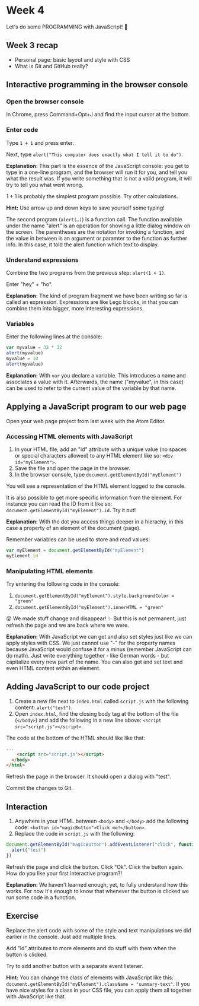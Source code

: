 # Week 4

Let's do some PROGRAMMING with JavaScript! 🎉

## Week 3 recap

- Personal page: basic layout and style with CSS
- What is Git and GitHub really?

## Interactive programming in the browser console

### Open the browser console

In Chrome, press Command+Opt+J and find the input cursor at the bottom.

### Enter code

Type `1 + 1` and press enter.

Next, type `alert("This computer does exactly what I tell it to do")`.

**Explanation:** This part is the essence of the JavaScript console: you get to type in a one-line program, and the browser will run it for you, and tell you what the result was. If you write something that is not a valid program, it will try to tell you what went wrong.

1 + 1 is probably the simplest program possible. Try other calculations.

**Hint:** Use arrow up and down keys to save yourself some typing!

The second program (`alert(…)`) is a function call. The function available under the name "alert" is an operation for showing a little dialog window on the screen. The parentheses are the notation for invoking a function, and the value in between is an argument or paramter to the function as further info. In this case, it told the alert function which text to display.

### Understand expressions

Combine the two programs from the previous step: `alert(1 + 1)`.

Enter "hey" + "ho".

**Explanation:** The kind of program fragment we have been writing so far is called an expression. Expressions are like Lego blocks, in that you can combine them into bigger, more interesting expressions.

### Variables

Enter the following lines at the console:

```javascript
var myvalue = 32 * 32
alert(myvalue)
myvalue = 10
alert(myvalue)
```

**Explanation:** With `var` you declare a variable. This introduces a name and associates a value with it. Afterwards, the name ("myvalue", in this case) can be used to refer to the current value of the variable by that name.

## Applying a JavaScript program to our web page

Open your web page project from last week with the Atom Editor.

### Accessing HTML elements with JavaScript

1. In your HTML file, add an "id" attribute with a unique value (no spaces or special characters allowed) to any HTML element like so: `<div id="myElement">`.
1. Save the file and open the page in the browser.
1. In the browser console, type `document.getElementById("myElement")`

You will see a representation of the HTML element logged to the console.

It is also possible to get more specific information from the element. For instance you can read the ID from it like so: `document.getElementById("myElement").id`. Try it out!

**Explanation:** With the dot you access things deeper in a hierachy, in this case a property of an element of the document (page).

Remember variables can be used to store and read values:

```javascript
var myElement = document.getElementById("myElement")
myElement.id
```

### Manipulating HTML elements

Try entering the following code in the console:

1. `document.getElementById("myElement").style.backgroundColor = "green"`
1. `document.getElementById("myElement").innerHTML = "green"`

😲 We made stuff change and disappear! ✨ But this is not permanent, just refresh the page and we are back where we were.

**Explanation:** With JavaScript we can get and also set styles just like we can apply styles with CSS. We just cannot use "-" for the property names because JavaScript would confuse it for a minus (remember JavaScript can do math). Just write everything together - like German words - but capitalize every new part of the name. You can also get and set text and even HTML content within an element.

## Adding JavaScript to our code project

1. Create a new file next to `index.html` called `script.js` with the following content: `alert("test")`.
1. Open `index.html`, find the closing body tag at the bottom of the file (`</body>`) and add the following in a new line above: `<script src="script.js"></script>`.

The code at the bottom of the HTML should like like that:
```html
...
    <script src="script.js"></script>
  </body>
</html>
```

Refresh the page in the browser. It should open a dialog with "test".

Commit the changes to Git.

## Interaction

1. Anywhere in your HTML between `<body>` and `</body>` add the following code: `<button id="magicButton">Click me!</button>`.
2. Replace the code in `script.js` with the following:

```javascript
document.getElementById("magicButton").addEventListener("click", function() {
  alert("test")
})
```

Refresh the page and click the button. Click "Ok". Click the button again. How do you like your first interactive program?!

**Explanation:** We haven't learned enough, yet, to fully understand how this works. For now it's enough to know that whenever the button is clicked we run some code in a function.

## Exercise

Replace the alert code with some of the style and text manipulations we did earlier in the console. Just add multiple lines.

Add "id" attributes to more elements and do stuff with them when the button is clicked.

Try to add another button with a separate event listener.

**Hint:** You can change the class of elements with JavaScript like this: `document.getElementById("myElement").className = "summary-text"`. If you have nice styles for a class in your CSS file, you can apply them all together with JavaScript like that.
